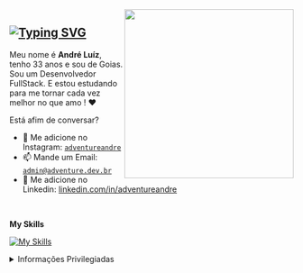 <img align="right" src="https://raw.githubusercontent.com/adventureandre/andre/master/andre-avatar.jpg?raw=true" width="300"/>

## [![Typing SVG](https://readme-typing-svg.demolab.com?font=Fira+Code&weight=500&size=21&duration=1000&pause=500&color=921C9C&repeat=false&width=435&lines=Bem+Vindos!;Sou+Andre+Luiz;Desenvolvedor+Full+Stack)](https://git.io/typing-svg)

Meu nome é **André Luíz**, tenho 33 anos e sou de Goias. Sou um Desenvolvedor FullStack. E estou estudando para me tornar cada vez melhor no que amo ! :heart:

Está afim de conversar?
- :speech_balloon: Me adicione no Instagram: [`adventureandre`](https://www.instagram.com/adventureandre/)
- :mailbox: Mande um Email: [`admin@adventure.dev.br`](maito:admin@adventure.dev.br)
- :busts_in_silhouette: Me adicione no Linkedin: [linkedin.com/in/adventureandre](https://www.linkedin.com/in/adventureandre)

<br>

**My Skills**

[![My Skills](https://skillicons.dev/icons?i=js,react,ts,html,git,css,php,bootstrap,sass,docker,linux,mongodb,mysql,postman,nodejs,nextjs,express,jquery,electron,firebase,vue,angular)](https://www.adventure.dev.br) 
 
 
 
<details>
  <summary>Informações Privilegiadas</summary>
  
![Metrics](https://metrics.lecoq.io/adventureandre)

</details>

